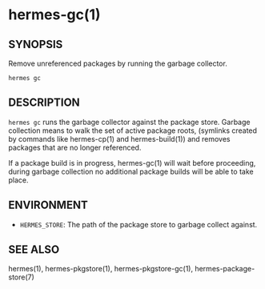 hermes-gc(1) 
============

## SYNOPSIS

Remove unreferenced packages by running the garbage collector.

`hermes gc`

## DESCRIPTION

`hermes gc` runs the garbage collector against the package store. Garbage collection means to walk the 
set of active package roots, (symlinks created by commands like hermes-cp(1) and hermes-build(1)) and
removes packages that are no longer referenced.

If a package build is in progress, hermes-gc(1) will wait before proceeding, during garbage collection
no additional package builds will be able to take place.

## ENVIRONMENT

  * `HERMES_STORE`:
    The path of the package store to garbage collect against.

## SEE ALSO

hermes(1), hermes-pkgstore(1), hermes-pkgstore-gc(1), hermes-package-store(7)
